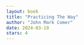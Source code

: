 ```yaml
---
layout: book
title: "Practicing The Way"
author: "John Mark Comer"
date: 2024-03-19
stars: 4
---
```


